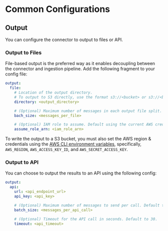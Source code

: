 # Common Configurations

## Output

You can configure the connector to output to files or API.

### Output to Files

File-based output is the preferred way as it enables decoupling between the connector and ingestion pipeline. Add the following fragment to your config file:

```yaml
output:
  file:
    # Location of the output directory.
    # To output to S3 directly, use the format s3://<bucket> or s3://<bucket>/<path>
    directory: <output_directory>

    # (Optional) Maximum number of messages in each output file split. Default to 200.
    bach_size: <messages_per_file>

    # (Optional) IAM role to assume. Default using the current AWS credential.
    assume_role_arn: <iam_role_arn>
```

To write the output to a S3 bucket, you must also set the AWS region & credentials using the [AWS CLI environment variables](https://docs.aws.amazon.com/cli/latest/userguide/cli-configure-envvars.html), specifically, `AWS_REGION`, `AWS_ACCESS_KEY_ID`, and `AWS_SECRET_ACCESS_KEY`.

### Output to API

You can choose to output the results to an API using the following config:

```yaml
output:
  api:
    url: <api_endpoint_url>
    api_key: <api_key>

    # (Optional) Maximum number of messages to send per call. Default to 20.
    batch_size: <messages_per_api_call>

    # (Optional) Timeout for the API call in seconds. Default to 30.
    timeout: <api_timeout>
```
